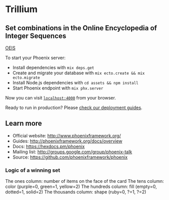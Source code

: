# Trillium

## Set combinations in the Online Encyclopedia of Integer Sequences
[OEIS](https://oeis.org/A090245)

To start your Phoenix server:

  * Install dependencies with `mix deps.get`
  * Create and migrate your database with `mix ecto.create && mix ecto.migrate`
  * Install Node.js dependencies with `cd assets && npm install`
  * Start Phoenix endpoint with `mix phx.server`

Now you can visit [`localhost:4000`](http://localhost:4000) from your browser.

Ready to run in production? Please [check our deployment guides](http://www.phoenixframework.org/docs/deployment).

## Learn more

  * Official website: http://www.phoenixframework.org/
  * Guides: http://phoenixframework.org/docs/overview
  * Docs: https://hexdocs.pm/phoenix
  * Mailing list: http://groups.google.com/group/phoenix-talk
  * Source: https://github.com/phoenixframework/phoenix


### Logic of a winning set
The ones column:        number of items on the face of the card
The tens column:        color (purple=0, green=1, yellow=2)
The hundreds column:    fill  (empty=0, dotted=1, solid=2)
The thousands column:   shape  (ruby=0, ?=1, ?=2)
